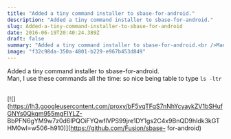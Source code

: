 ```yaml
---
title: "Added a tiny command installer to sbase-for-android."
description: "Added a tiny command installer to sbase-for-android."
slug: Added-a-tiny-command-installer-to-sbase-for-android
date: 2016-06-19T20:40:24.389Z
draft: false
summary: "Added a tiny command installer to sbase-for-android.<br />Man, I use these commands all the time: so nice being table to type `ls -ltr`<br />﻿"
image: "f32c98da-350a-4801-b229-e967b453d849"
---
```



Added a tiny command installer to sbase-for-android.  
Man, I use these commands all the time: so nice being table to type `ls -ltr`  
﻿

[![](https://lh3.googleusercontent.com/proxy/bF5vqTFqS7nNhYcyaykZV1bSHufGNYs0Qkqm955mgFlYLZ-
BbPFN6gYM9w7z0d6IPQOiFYQwflVPS99jre1DY1gs2C4x9BnQD9hIdk3kGTHM0wI=w506-h910)](https://github.com/Fusion/sbase-
for-android)

